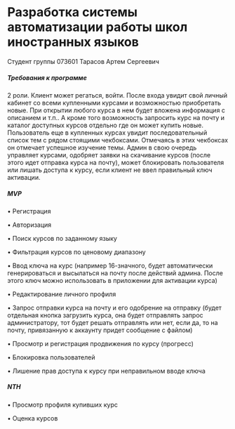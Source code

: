 # Разработка системы автоматизации работы школ иностранных языков

Студент группы 073601 Тарасов Артем Сергеевич

##### Требования к программе
2 роли. 
Клиент может регаться, войти. После входа увидит свой личный кабинет со всеми купленными курсами и возможностью приобретать новые. При открытии любого курса в нем будет вложена информация с описанием и т.п.. А кроме того возможность запросить курс на почту и каталог доступных курсов отдельно где он может купить новые. Пользователь еще в купленных курсах увидит последовательный список тем с рядом стоящими чекбоксами. Отмечаясь в этих чекбоксах он отмечает успешное изучение темы.
Админ в свою очередь управляет курсами, одобряет заявки на скачивание курсов (после этого идет отправка курса на почту), может блокировать пользователя или лишать доступа к курсу, если клиент не ввел правильный ключ активации. 
##### MVP
• Регистрация

• Авторизация

• Поиск курсов по заданному языку

• Фильтрация курсов по ценовому диапазону

• Ввод ключа на курс (например 16-значного, будет автоматически генерироваться и высылаться на почту после действий админа. После этого ключ можно использовать в приложении для активации курса)

• Редактирование личного профиля

• Запрос отправки курса на почту и его одобрение на отправку (будет отдельная кнопка загрузить курса, она будет отправлять запрос администратору, тот будет решать отправлять или нет, если да, то на почту, привязанную к аккаунту придет сообщение с файлом) 

• Просмотр и регистрация продвижения по курсу (прогресс)

• Блокировка пользователей

• Лишение прав доступа к курсу при неправильном вводе ключа

##### NTH
• Просмотр профиля купивших курс

• Оценка курсов

